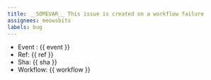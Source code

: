 ```yaml
---
title: __SOMEVAR__ This issue is created on a workflow failure
assignees: meowsbits
labels: bug
---
```


- Event : {{ event }}
- Ref: {{ ref }}
- Sha: {{ sha }}
- Workflow: {{ workflow }}
